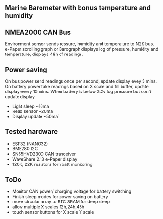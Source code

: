 ## Marine Barometer with bonus temperature and humidity
## NMEA2000 CAN Bus

Environment sensor sends ressure, humidity and temperature to N2K bus.
e-Paper scrolling graph or Barograph displays log of pressure, humidity and temperature, displays 48h of readings.

## Power saving
On bus power send readings once per second, update display evey 5 mins.
On battery power take readings based on X scale and fill buffer, update display every 15 mins. 
When battery is below 3.2v log pressure but don't update display

- Light sleep ~16ma
- Read sensor ~20ma
- Display update ~50ma`

## Tested hardware
* ESP32 (NANO32)
* BME280 I2C
* SN65HVD230D CAN tranceiver
* WaveShare 2.13 e-Paper display
* 120K, 22K resistors for vbatt monitoring

## ToDo
* Monitor CAN power/ charging voltage for battery switching
* Finish sleep modes for power saving on battery
* move circular array to RTC SRAM for deep sleep
* allow multiple X scales 12h,24h,48h
* touch sensor buttons for X scale Y scale
